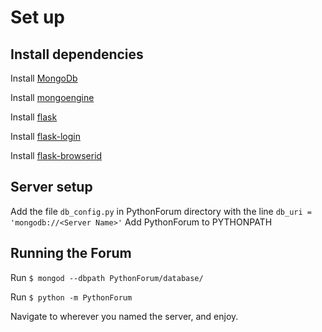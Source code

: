 # Set up

## Install dependencies

Install [MongoDb]

Install [mongoengine]

Install [flask]

Install [flask-login]

Install [flask-browserid]

## Server setup

Add the file `db_config.py` in PythonForum directory with the line
`db_uri = 'mongodb://<Server Name>'`
Add PythonForum to PYTHONPATH

## Running the Forum

Run `$ mongod --dbpath PythonForum/database/`

Run `$ python -m PythonForum`

Navigate to wherever you named the server, and enjoy.

[MongoDb]: http://www.mongodb.org/display/DOCS/Quickstart
[mongoengine]: http://mongoengine.org/#getting-started
[flask]: http://flask.pocoo.org/
[flask-login]: https://github.com/maxcountryman/flask-login#installation
[flask-browserid]: https://github.com/garbados/flask-browserid#installation
